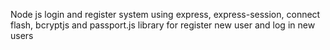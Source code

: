 Node js login and register system using express, express-session, connect flash, bcryptjs and passport.js library for register new user and log in new users
